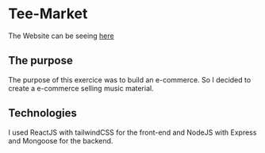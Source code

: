 # Tee-Market

The Website can be seeing [here](https://music-market.onrender.com/)

## The purpose

The purpose of this exercice was to build an e-commerce. So I decided to create a e-commerce selling music material.

## Technologies

I used ReactJS with tailwindCSS for the front-end and NodeJS with Express and Mongoose for the backend.

